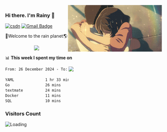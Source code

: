 <img  align='right' height="150" src="https://github.com/LikeRainDay/LikeRainDay/blob/master/pic/img_rain_1.gif?raw=true">



### Hi there. I'm Rainy :lemon:

[![csdn](https://img.shields.io/badge/-csdn-c14438?style=flat-square&logo=c&logoColor=white)](https://blog.csdn.net/qq_15807167)
[![Gmail Badge](https://img.shields.io/badge/-gmail-c14438?style=flat-square&logo=Gmail&logoColor=white&link=mailto:houshuai0816@gmail.com)](mailto:houshuai0816@gmail.com)

🚀Welcome to the rain planet🌎

<center>
<img align='center'  src="https://source.unsplash.com/user/rainyhehe/likes">
</center>

📊 **This week I spent my time on**

<img align='right'   width="300" src="https://github-readme-stats.vercel.app/api?username=LikeRainDay&show_icons=true&title_color=fff&icon_color=79ff97&text_color=9f9f9f&bg_color=151515&count_private=true">

<!--START_SECTION:waka-->

```txt
From: 26 December 2024 - To: 02 January 2025

YAML              1 hr 33 mins    ████████████▒░░░░░░░░░░░░   49.91 %
Go                26 mins         ███▓░░░░░░░░░░░░░░░░░░░░░   14.14 %
textmate          24 mins         ███▒░░░░░░░░░░░░░░░░░░░░░   13.08 %
Docker            11 mins         █▓░░░░░░░░░░░░░░░░░░░░░░░   06.04 %
SQL               10 mins         █▒░░░░░░░░░░░░░░░░░░░░░░░   05.39 %
```

<!--END_SECTION:waka-->

### Visitors Count
<img align="left" src = "https://profile-counter.glitch.me/LikeRainDay/count.svg" alt ="Loading">
